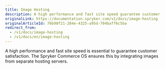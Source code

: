 ```yaml
---
title: Image Hosting
description: A high performance and fast site speed guarantee customer satisfaction. The SCOS ensures this by integrating images from separate hosting servers.
originalLink: https://documentation.spryker.com/v1/docs/image-hosting
originalArticleId: 76b90f21-284e-4325-a95d-704baff6c5ba
redirect_from:
  - /v1/docs/image-hosting
  - /v1/docs/en/image-hosting
---
```


A high performance and fast site speed is essential to guarantee customer satisfaction. The Spryker Commerce OS ensures this by integrating images from separate hosting servers.
